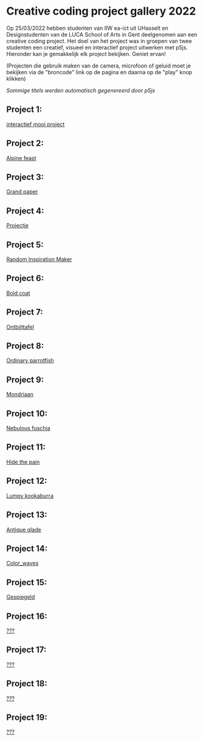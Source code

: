 # Creative coding project gallery 2022

Op 25/03/2022 hebben studenten van IIW ea-ict uit UHasselt en Designstudenten van de LUCA School of Arts in Gent deelgenomen aan een creative coding project. Het doel van het project was in groepen van twee studenten een creatief, visueel en interactief project uitwerken met p5js. Hieronder kan je gemakkelijk elk project bekijken.
Geniet ervan!

(Projecten die gebruik maken van de camera, microfoon of geluid moet je bekijken via de "broncode" link op de pagina en daarna op de "play" knop klikken)

*Sommige titels werden automatisch gegenereerd door p5js*

## Project 1:
[interactief mooi project](https://arneduyver.github.io/creative-coding/project1)

## Project 2:
[Alpine feast](https://arneduyver.github.io/creative-coding/project2)

## Project 3:
[Grand paper](https://arneduyver.github.io/creative-coding/project3)

## Project 4:
[Projectje](https://arneduyver.github.io/creative-coding/project4)

## Project 5:
[Random Inspiration Maker](https://arneduyver.github.io/creative-coding/project5)

## Project 6:
[Bold coat](https://arneduyver.github.io/creative-coding/project6)

## Project 7:
[Ontbijttafel](https://arneduyver.github.io/creative-coding/project7)

## Project 8:
[Ordinary parrotfish](https://arneduyver.github.io/creative-coding/project8)

## Project 9:
[Mondriaan](https://arneduyver.github.io/creative-coding/project9)

## Project 10:
[Nebulous fuschia](https://arneduyver.github.io/creative-coding/project10)

## Project 11:
[Hide the pain](https://arneduyver.github.io/creative-coding/project11)

## Project 12:
[Lumpy kookaburra](https://arneduyver.github.io/creative-coding/project12)

## Project 13:
[Antique glade](https://arneduyver.github.io/creative-coding/project13)

## Project 14:
[Color_waves](https://arneduyver.github.io/creative-coding/project14)

## Project 15:
[Gespiegeld](https://arneduyver.github.io/creative-coding/project15)

## Project 16:
[???](https://arneduyver.github.io/creative-coding/project16)

## Project 17:
[???](https://arneduyver.github.io/creative-coding/project17)

## Project 18:
[???](https://arneduyver.github.io/creative-coding/project18)

## Project 19:
[???](https://arneduyver.github.io/creative-coding/project19)

